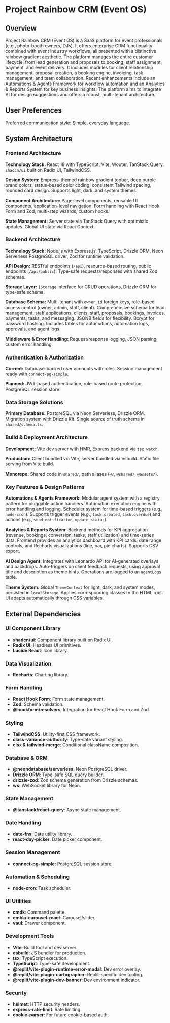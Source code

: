 # Project Rainbow CRM (Event OS)

## Overview

Project Rainbow CRM (Event OS) is a SaaS platform for event professionals (e.g., photo-booth owners, DJs). It offers enterprise CRM functionality combined with event industry workflows, all presented with a distinctive rainbow gradient aesthetic. The platform manages the entire customer lifecycle, from lead generation and proposals to booking, staff assignment, payment, and event delivery. It includes modules for client relationship management, proposal creation, a booking engine, invoicing, task management, and team collaboration. Recent enhancements include an Automations & Agents Framework for workflow automation and an Analytics & Reports System for key business insights. The platform aims to integrate AI for design suggestions and offers a robust, multi-tenant architecture.

## User Preferences

Preferred communication style: Simple, everyday language.

## System Architecture

### Frontend Architecture

**Technology Stack:** React 18 with TypeScript, Vite, Wouter, TanStack Query. `shadcn/ui` built on Radix UI, TailwindCSS.

**Design System:** Empress-themed rainbow gradient topbar, deep purple brand colors, status-based color coding, consistent Tailwind spacing, rounded card design. Supports light, dark, and system themes.

**Component Architecture:** Page-level components, reusable UI components, application-level navigation. Form handling with React Hook Form and Zod, multi-step wizards, custom hooks.

**State Management:** Server state via TanStack Query with optimistic updates. Global UI state via React Context.

### Backend Architecture

**Technology Stack:** Node.js with Express.js, TypeScript, Drizzle ORM, Neon Serverless PostgreSQL driver, Zod for runtime validation.

**API Design:** RESTful endpoints (`/api`), resource-based routing, public endpoints (`/api/public`). Type-safe requests/responses with shared Zod schemas.

**Storage Layer:** `IStorage` interface for CRUD operations, Drizzle ORM for type-safe schema.

**Database Schema:** Multi-tenant with `owner_id` foreign keys, role-based access control (owner, admin, staff, client). Comprehensive schema for lead management, staff applications, clients, staff, proposals, bookings, invoices, payments, tasks, and messaging. JSONB fields for flexibility. Bcrypt for password hashing. Includes tables for automations, automation logs, approvals, and agent logs.

**Middleware & Error Handling:** Request/response logging, JSON parsing, custom error handling.

### Authentication & Authorization

**Current:** Database-backed user accounts with roles. Session management ready with `connect-pg-simple`.

**Planned:** JWT-based authentication, role-based route protection, PostgreSQL session store.

### Data Storage Solutions

**Primary Database:** PostgreSQL via Neon Serverless, Drizzle ORM. Migration system with Drizzle Kit. Single source of truth schema in `shared/schema.ts`.

### Build & Deployment Architecture

**Development:** Vite dev server with HMR, Express backend via `tsx watch`.

**Production:** Client bundled via Vite, server bundled via esbuild. Static file serving from Vite build.

**Monorepo:** Shared code in `shared/`, path aliases (`@/`, `@shared/`, `@assets/`).

### Key Features & Design Patterns

**Automations & Agents Framework:** Modular agent system with a registry pattern for pluggable action handlers. Automation execution engine with error handling and logging. Scheduler system for time-based triggers (e.g., `node-cron`). Supports trigger events (e.g., `task.created`, `task.overdue`) and actions (e.g., `send_notification`, `update_status`).

**Analytics & Reports System:** Backend methods for KPI aggregation (revenue, bookings, conversion, tasks, staff utilization) and time-series data. Frontend provides an analytics dashboard with KPI cards, date range controls, and Recharts visualizations (line, bar, pie charts). Supports CSV export.

**AI Design Agent:** Integrates with Leonardo API for AI-generated overlays and backdrops. Auto-triggers on client feedback requests, using approval title and description as theme hints. Operations are logged to an `agentLogs` table.

**Theme System:** Global `ThemeContext` for light, dark, and system modes, persisted in `localStorage`. Applies corresponding classes to the HTML root. UI adapts automatically through CSS variables.

## External Dependencies

### UI Component Library
- **shadcn/ui**: Component library built on Radix UI.
- **Radix UI**: Headless UI primitives.
- **Lucide React**: Icon library.

### Data Visualization
- **Recharts**: Charting library.

### Form Handling
- **React Hook Form**: Form state management.
- **Zod**: Schema validation.
- **@hookform/resolvers**: Integration for React Hook Form and Zod.

### Styling
- **TailwindCSS**: Utility-first CSS framework.
- **class-variance-authority**: Type-safe variant styling.
- **clsx & tailwind-merge**: Conditional className composition.

### Database & ORM
- **@neondatabase/serverless**: Neon PostgreSQL driver.
- **Drizzle ORM**: Type-safe SQL query builder.
- **drizzle-zod**: Zod schema generation from Drizzle schemas.
- **ws**: WebSocket library for Neon.

### State Management
- **@tanstack/react-query**: Async state management.

### Date Handling
- **date-fns**: Date utility library.
- **react-day-picker**: Date picker component.

### Session Management
- **connect-pg-simple**: PostgreSQL session store.

### Automation & Scheduling
- **node-cron**: Task scheduler.

### UI Utilities
- **cmdk**: Command palette.
- **embla-carousel-react**: Carousel/slider.
- **vaul**: Drawer component.

### Development Tools
- **Vite**: Build tool and dev server.
- **esbuild**: JS bundler for production.
- **tsx**: TypeScript execution.
- **TypeScript**: Type-safe development.
- **@replit/vite-plugin-runtime-error-modal**: Dev error overlay.
- **@replit/vite-plugin-cartographer**: Replit-specific dev tooling.
- **@replit/vite-plugin-dev-banner**: Dev environment indicator.

### Security
- **helmet**: HTTP security headers.
- **express-rate-limit**: Rate limiting.
- **cookie-parser**: For future cookie-based auth.